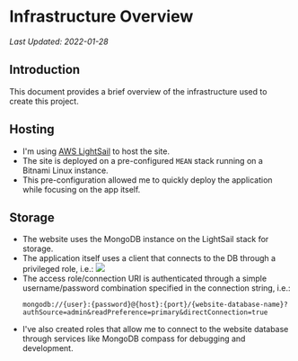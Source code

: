 # Infrastructure Overview

*Last Updated: 2022-01-28*

## Introduction

This document provides a brief overview of the infrastructure used to create this project.

## Hosting

- I'm using [AWS LightSail](https://aws.amazon.com/lightsail/) to host the site.
- The site is deployed on a pre-configured `MEAN` stack running on a Bitnami Linux instance.
- This pre-configuration allowed me to quickly deploy the application while focusing on the app itself.

## Storage

- The website uses the MongoDB instance on the LightSail stack for storage.
- The application itself uses a client that connects to the DB through a privileged role, i.e.:
  ![](../../_images/db_authentication.jpg)
- The access role/connection URI is authenticated through a simple username/password combination specified in the connection string, i.e.:
  ```
  mongodb://{user}:{password}@{host}:{port}/{website-database-name}?authSource=admin&readPreference=primary&directConnection=true
  ```
- I've also created roles that allow me to connect to the website database through services like MongoDB compass for debugging and development.